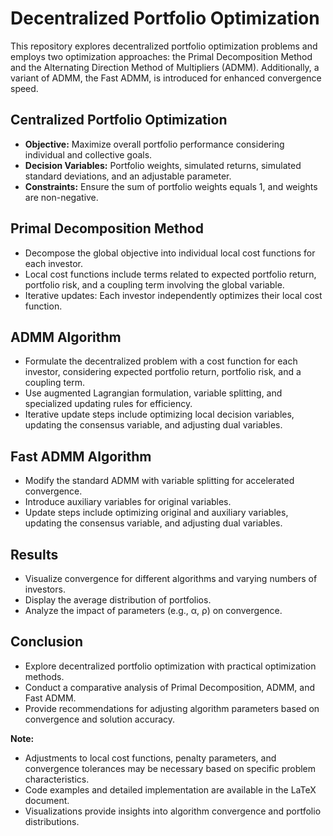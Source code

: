 # Decentralized Portfolio Optimization

This repository explores decentralized portfolio optimization problems and employs two optimization approaches: the Primal Decomposition Method and the Alternating Direction Method of Multipliers (ADMM). Additionally, a variant of ADMM, the Fast ADMM, is introduced for enhanced convergence speed.

## Centralized Portfolio Optimization

- **Objective:** Maximize overall portfolio performance considering individual and collective goals.
- **Decision Variables:** Portfolio weights, simulated returns, simulated standard deviations, and an adjustable parameter.
- **Constraints:** Ensure the sum of portfolio weights equals 1, and weights are non-negative.

## Primal Decomposition Method

- Decompose the global objective into individual local cost functions for each investor.
- Local cost functions include terms related to expected portfolio return, portfolio risk, and a coupling term involving the global variable.
- Iterative updates: Each investor independently optimizes their local cost function.

## ADMM Algorithm

- Formulate the decentralized problem with a cost function for each investor, considering expected portfolio return, portfolio risk, and a coupling term.
- Use augmented Lagrangian formulation, variable splitting, and specialized updating rules for efficiency.
- Iterative update steps include optimizing local decision variables, updating the consensus variable, and adjusting dual variables.

## Fast ADMM Algorithm

- Modify the standard ADMM with variable splitting for accelerated convergence.
- Introduce auxiliary variables for original variables.
- Update steps include optimizing original and auxiliary variables, updating the consensus variable, and adjusting dual variables.

## Results

- Visualize convergence for different algorithms and varying numbers of investors.
- Display the average distribution of portfolios.
- Analyze the impact of parameters (e.g., α, ρ) on convergence.

## Conclusion

- Explore decentralized portfolio optimization with practical optimization methods.
- Conduct a comparative analysis of Primal Decomposition, ADMM, and Fast ADMM.
- Provide recommendations for adjusting algorithm parameters based on convergence and solution accuracy.

**Note:**
- Adjustments to local cost functions, penalty parameters, and convergence tolerances may be necessary based on specific problem characteristics.
- Code examples and detailed implementation are available in the LaTeX document.
- Visualizations provide insights into algorithm convergence and portfolio distributions.
